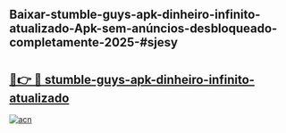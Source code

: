 ## Baixar-stumble-guys-apk-dinheiro-infinito-atualizado-Apk-sem-anúncios-desbloqueado-completamente-2025-#sjesy

# <h2><a href="https://ainizakaria.my?title=stumble-guys-apk-dinheiro-infinito-atualizado&ref=22M">🔗👉 🔴 stumble-guys-apk-dinheiro-infinito-atualizado</a></h2>

[![acn](https://github.com/user-attachments/assets/0f9c940e-d8b0-45ae-aac7-cd30a18b3e1c)](https://ainizakaria.my?title=stumble-guys-apk-dinheiro-infinito-atualizado&ref=22M)

